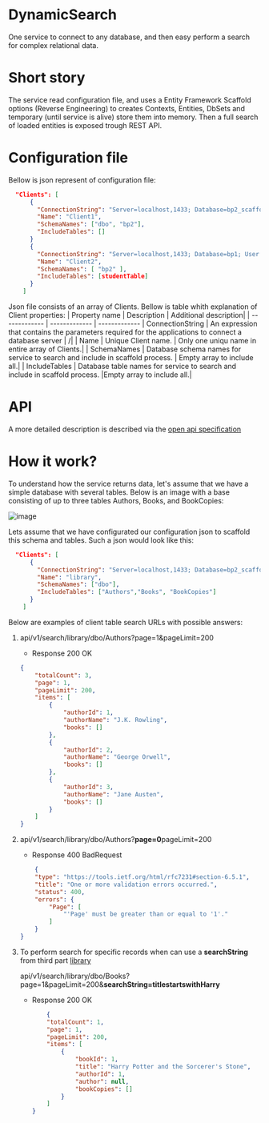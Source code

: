# DynamicSearch
One service to connect to any database, and then easy perform a search for complex relational data.

# Short story
The service read configuration file, and uses a Entity Framework Scaffold options (Reverse Engineering) to creates Contexts, Entities, DbSets and 
temporary (until service is alive) store them into memory. Then a full search of loaded entities is exposed trough REST API.

# Configuration file

Bellow is json represent of configuration file:

```json
  "Clients": [
      {
        "ConnectionString": "Server=localhost,1433; Database=bp2_scaffold; User Id=sa; Password=****; TrustServerCertificate=True; MultipleActiveResultSets=true;",
        "Name": "Client1",
        "SchemaNames": ["dbo", "bp2"],
        "IncludeTables": []
      }
      {
        "ConnectionString": "Server=localhost,1433; Database=bp1; User Id=sa; Password=***; TrustServerCertificate=True; MultipleActiveResultSets=true;",
        "Name": "Client2",
        "SchemaNames": [ "bp2" ],
        "IncludeTables": [studentTable]
      }
    ]
```

Json file consists of an array of Clients. Bellow is table whith explanation of Client properties:
|    Property name      | Description     |  Additional description|
| ------------- | ------------- | -------------
|       ConnectionString     | An expression that contains the parameters required for the applications to connect a database server   | /|
|       Name    | Unique Client name.   | Only one uniqu name in entire array of Clients.|
|       SchemaNames    | Database schema names for service to search and include in scaffold process.  | Empty array to include all.|
|       IncludeTables    | Database table names for service to search and include in scaffold process.  |Empty array to include all.|

# API
A more detailed description is described via the [open api specification](apiDocs/openApiSpec.yaml)

# How it work?
To understand how the service returns data, let's assume that we have a simple database with several tables.
Below is an image with a base consisting of up to three tables Authors, Books, and BookCopies:

![image](https://github.com/JovanDodic89/DynamicSearch/assets/98430280/ee646b23-e606-48db-9606-01cf89f7e172)

Lets assume that we have configurated our configuration json to scaffold this schema and tables. Such a json would look like this:
```json
  "Clients": [
      {
        "ConnectionString": "Server=localhost,1433; Database=bp2_scaffold; User Id=sa; Password=****; TrustServerCertificate=True; MultipleActiveResultSets=true;",
        "Name": "library",
        "SchemaNames": ["dbo"],
        "IncludeTables": ["Authors","Books", "BookCopies"]
      }
    ]
```
Below are examples of client table search URLs with possible answers:
 1. api/v1/search/library/dbo/Authors?page=1&pageLimit=200
    - Response 200 OK 
    ```json
    {
        "totalCount": 3,
        "page": 1,
        "pageLimit": 200,
        "items": [
            {
                "authorId": 1,
                "authorName": "J.K. Rowling",
                "books": []
            },
            {
                "authorId": 2,
                "authorName": "George Orwell",
                "books": []
            },
            {
                "authorId": 3,
                "authorName": "Jane Austen",
                "books": []
            }
        ]
    }
    ```
2. api/v1/search/library/dbo/Authors?**page=0**pageLimit=200
    - Response 400 BadRequest
    ```json
        {
        "type": "https://tools.ietf.org/html/rfc7231#section-6.5.1",
        "title": "One or more validation errors occurred.",
        "status": 400,
        "errors": {
            "Page": [
                "'Page' must be greater than or equal to '1'."
            ]
        }
    }
    ```
 3. To perform search for specific records when can use a **searchString** from third part [library](https://github.com/JovanDodic89/SearchByStringExtensions)

    api/v1/search/library/dbo/Books?page=1&pageLimit=200&**searchString=titlestartswithHarry**

    - Response 200 OK
      ```json
          {
          "totalCount": 1,
          "page": 1,
          "pageLimit": 200,
          "items": [
              {
                  "bookId": 1,
                  "title": "Harry Potter and the Sorcerer's Stone",
                  "authorId": 1,
                  "author": null,
                  "bookCopies": []
              }
          ]
      }
      ```
